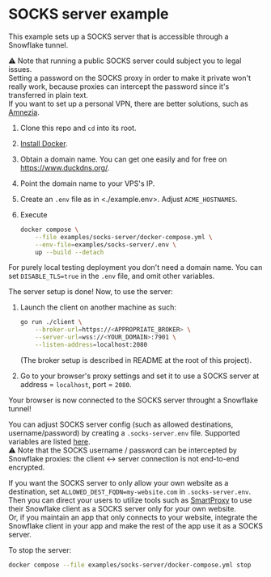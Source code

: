 # SOCKS server example

This example sets up a SOCKS server that
is accessible through a Snowflake tunnel.

⚠️ Note that running a public SOCKS server
could subject you to legal issues.  
Setting a password on the SOCKS proxy
in order to make it private won't really work,
because proxies can intercept the password
since it's transferred in plain text.  
If you want to set up a personal VPN,
there are better solutions, such as [Amnezia](https://amnezia.org/en/self-hosted).

1. Clone this repo and `cd` into its root.
2. [Install Docker](https://docs.docker.com/engine/install/).
3. Obtain a domain name.
    You can get one easily and for free on <https://www.duckdns.org/>.
4. Point the domain name to your VPS's IP.
5. Create an `.env` file as in <./example.env>.
    Adjust `ACME_HOSTNAMES`.
6. Execute

    ```bash
    docker compose \
        --file examples/socks-server/docker-compose.yml \
        --env-file=examples/socks-server/.env \
        up --build --detach
    ```

For purely local testing deployment you don't need a domain name.
You can set `DISABLE_TLS=true` in the `.env` file, and omit other variables.

The server setup is done! Now, to use the server:

1. Launch the client on another machine as such:

    ```bash
    go run ./client \
        --broker-url=https://<APPROPRIATE_BROKER> \
        --server-url=wss://<YOUR_DOMAIN>:7901 \
        --listen-address=localhost:2080
    ```

    (The broker setup is described in README at the root of this project).
2. Go to your browser's proxy settings and set it to use a SOCKS server
    at address = `localhost`, port = `2080`.

Your browser is now connected to the SOCKS server
throught a Snowflake tunnel!

You can adjust SOCKS server config
(such as allowed destinations, username/password)
by creating a `.socks-server.env` file.
Supported variables are listed [here](https://github.com/serjs/socks5-server?tab=readme-ov-file#list-of-supported-config-parameters).  
⚠️ Note that the SOCKS username / password can be intercepted
by Snowflake proxies:
the client \<-\> server connection
is not end-to-end encrypted.

If you want the SOCKS server to only allow your own website as a destination,
set `ALLOWED_DEST_FQDN=my-website.com` in `.socks-server.env`.  
Then you can direct your users to utilize tools such as
[SmartProxy](https://github.com/salarcode/SmartProxy)
to use their Snowflake client as a SOCKS server only for your own website.  
Or, if you maintain an app that only connects to your website,
integrate the Snowflake client in your app and make the rest of the app
use it as a SOCKS server.

To stop the server:

```bash
docker compose --file examples/socks-server/docker-compose.yml stop
```
